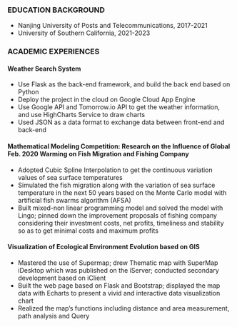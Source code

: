 ### EDUCATION BACKGROUND
- Nanjing University of Posts and Telecommunications, 2017-2021
- University of Southern California, 2021-2023
### ACADEMIC EXPERIENCES
#### Weather Search System
- Use Flask as the back-end framework, and build the back end based on Python
- Deploy the project in the cloud on Google Cloud App Engine
- Use Google API and Tomorrow.io API to get the weather information, and use HighCharts Service to draw charts
- Used JSON as a data format to exchange data between front-end and back-end
#### Mathematical Modeling Competition: Research on the Influence of Global Feb. 2020 Warming on Fish Migration and Fishing Company
- Adopted Cubic Spline Interpolation to get the continuous variation values of sea surface temperatures
- Simulated the fish migration along with the variation of sea surface temperature in the next 50 years based on the Monte Carlo model with artificial fish swarms algorithm (AFSA)
- Built mixed-non linear programming model and solved the model with Lingo; pinned down the improvement proposals of fishing company considering their investment costs, net profits, timeliness and stability so as to get minimal costs and maximum profits
#### Visualization of Ecological Environment Evolution based on GIS
- Mastered the use of Supermap; drew Thematic map with SuperMap iDesktop which was published on the iServer; conducted secondary development based on iClient
- Built the web page based on Flask and Bootstrap; displayed the map data with Echarts to present a vivid and interactive data visualization chart
- Realized the map’s functions including distance and area measurement, path analysis and Query
